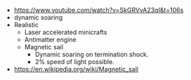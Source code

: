 - https://www.youtube.com/watch?v=SkGRVvA23qI&t=106s
- dynamic soaring
- Realistic
	- Laser accelerated minicrafts
	- Antimatter engine
	- Magnetic sail
		- Dynamic soaring on termination shock.
		- 2% speed of light possible.
- https://en.wikipedia.org/wiki/Magnetic_sail